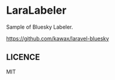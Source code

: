 LaraLabeler
====

Sample of Bluesky Labeler.

https://github.com/kawax/laravel-bluesky

## LICENCE
MIT
